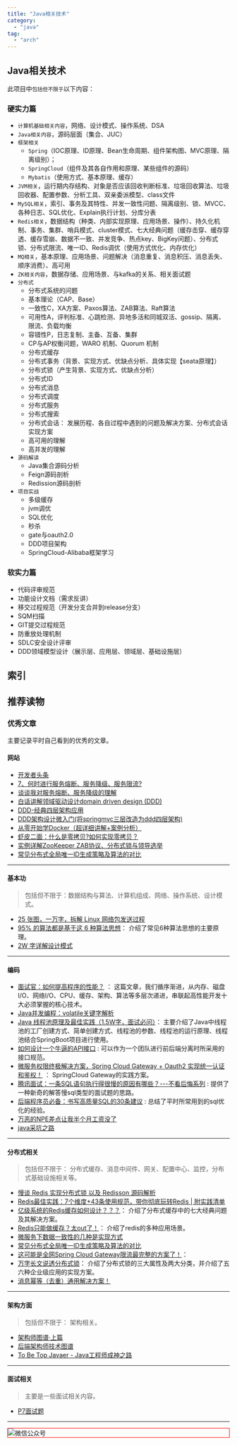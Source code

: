 ```yaml
---
title: "Java相关技术"
category:
  - "java"
tag:
  - "arch"
---
```


## Java相关技术

此项目中`包括但不限于`以下内容：

### 硬实力篇

- `计算机基础相关内容`，网络、设计模式、操作系统、DSA
- `Java相关内容`，源码层面（集合、JUC）
- `框架相关`
  - `Spring`（IOC原理、ID原理、Bean生命周期、组件架构图、MVC原理、隔离级别）；
  - `SpringCloud`（组件及其各自作用和原理、某些组件的源码）
  - `Mybatis`（使用方式、基本原理、缓存）
- `JVM相关`，运行期内存结构、对象是否应该回收判断标准、垃圾回收算法、垃圾回收器、配置参数、分析工具、双亲委派模型、class文件
- `MySQL相关`，索引、事务及其特性、并发一致性问题、隔离级别、锁、MVCC、各种日志、SQL优化、Explain执行计划、分库分表
- `Redis相关`，数据结构（种类、内部实现原理、应用场景、操作）、持久化机制、事务、集群、哨兵模式、cluster模式、七大经典问题（缓存击穿、缓存穿透、缓存雪崩、数据不一致、并发竞争、热点key、BigKey问题）、分布式锁、分布式限流、唯一ID、Redis调优（使用方式优化、内存优化）
- `MQ相关`，基本原理、应用场景、问题解决（消息重复、消息积压、消息丢失、顺序消费）、高可用
- `ZK相关内容`，数据存储、应用场景、与kafka的关系、相关面试题
- `分布式`
  - 分布式系统的问题
  - 基本理论（CAP、Base）
  - 一致性C，XA方案、Paxos算法、ZAB算法、Raft算法
  - 可用性A，评判标准、心跳检测、异地多活和同城双活、gossip、隔离、限流、负载均衡
  - 容错性P，日志复制、主备、互备、集群
  - CP与AP权衡问题，WARO 机制、Quorum 机制
  - 分布式缓存
  - 分布式事务（背景、实现方式、优缺点分析、具体实现【seata原理】）
  - 分布式锁（产生背景、实现方式、优缺点分析）
  - 分布式ID
  - 分布式消息
  - 分布式调度
  - 分布式服务
  - 分布式搜索
  - 分布式会话： 发展历程、各自过程中遇到的问题及解决方案、分布式会话实现方案
  - 高可用的理解
  - 高并发的理解
- `源码解读`
  - Java集合源码分析
  - Feign源码剖析
  - Redission源码剖析
- `项目实战`
  - 多级缓存
  - jvm调优
  - SQL优化
  - 秒杀
  - gate与oauth2.0
  - DDD项目架构
  - SpringCloud-Alibaba框架学习


### 软实力篇

- 代码评审规范
- 功能设计文档（需求反讲）
- 移交过程规范（开发分支合并到release分支）
- SQM扫描
- GIT提交过程规范
- 防重放处理机制
- SDLC安全设计评审
- DDD领域模型设计（展示层、应用层、领域层、基础设施层）



## 索引

## 推荐读物


### 优秀文章

主要记录平时自己看到的优秀的文章。

#### 网站

- [开发者头条](https://toutiao.io/posts/hot/90)
- [7、何时进行服务熔断、服务降级、服务限流?](https://blog.csdn.net/llianlianpay/article/details/79768890?utm_medium=distribute.pc_relevant.none-task-blog-2%7Edefault%7ECTRLIST%7Edefault-1.no_search_link&depth_1-utm_source=distribute.pc_relevant.none-task-blog-2%7Edefault%7ECTRLIST%7Edefault-1.no_search_link)
- [谈谈我对服务熔断、服务降级的理解](https://blog.csdn.net/guwei9111986/article/details/51649240/)
- [白话讲解领域驱动设计domain driven design (DDD)](https://www.bilibili.com/video/BV11u411176h?from=search&seid=2345559385647535770&spm_id_from=333.337.0.0)
- [DDD-经典四层架构应用](https://blog.csdn.net/whos2016/article/details/103927879?spm=1001.2101.3001.6650.7&utm_medium=distribute.pc_relevant.none-task-blog-2%7Edefault%7EBlogCommendFromBaidu%7ERate-7.pc_relevant_default&depth_1-utm_source=distribute.pc_relevant.none-task-blog-2%7Edefault%7EBlogCommendFromBaidu%7ERate-7.pc_relevant_default&utm_relevant_index=10)
- [DDD架构设计微入门(将springmvc三层改造为ddd四层架构)](https://blog.csdn.net/qq_41833455/article/details/121693864)
- [从零开始学Docker（超详细讲解+案例分析）](https://blog.csdn.net/qq_45173404/article/details/114266009)
- [虾皮二面：什么是零拷贝?如何实现零拷贝？](https://mp.weixin.qq.com/s?__biz=Mzg2OTA0Njk0OA==&mid=2247520212&idx=1&sn=2d7a19f884fb59e3e961c640c73b8364&chksm=cea1c01ff9d649097dccaef7ba99956250f3bb9998949009b93de0043c023b05259824b9c944&scene=132#wechat_redirect)
- [实例详解ZooKeeper ZAB协议、分布式锁与领导选举](https://dbaplus.cn/news-141-1875-1.html)
- [常见分布式全局唯一ID生成策略及算法的对比](https://gavinlee1.github.io/2017/06/28/%E5%B8%B8%E8%A7%81%E5%88%86%E5%B8%83%E5%BC%8F%E5%85%A8%E5%B1%80%E5%94%AF%E4%B8%80ID%E7%94%9F%E6%88%90%E7%AD%96%E7%95%A5%E5%8F%8A%E7%AE%97%E6%B3%95%E7%9A%84%E5%AF%B9%E6%AF%94/)

---

#### 基本功

> 包括但不限于：数据结构与算法、计算机组成、网络、操作系统、设计模式。

- [25 张图，一万字，拆解 Linux 网络包发送过程](https://mp.weixin.qq.com/s/TpLuyYoLp3x5ODCTI7HQ4w)
- [95% 的算法都是基于这 6 种算法思想](https://mp.weixin.qq.com/s/gC-w-4_FfGxtfQ79mtpbFg)： 介绍了常见6种算法思想的主要原理。
- [2W 字详解设计模式](https://mp.weixin.qq.com/s/Ji_mP7pO17ps5Mtku6Bq1Q)

---

#### 编码

- [面试官：如何提高程序的性能？](https://mp.weixin.qq.com/s/7DTdXghf5Iq9mhYcfbc9Eg) ： 这篇文章，我们循序渐进，从内存、磁盘I/O、网络I/O、CPU、缓存、架构、算法等多层次递进，串联起高性能开发十大必须掌握的核心技术。
- [Java并发编程：volatile关键字解析](https://www.cnblogs.com/dolphin0520/p/3920373.html)
- [Java 线程池原理及最佳实践（1.5W字，面试必问）](https://mp.weixin.qq.com/s/skBA9RwVBLnw8BYZhcUSrA)： 主要介绍了Java中线程池的工厂创建方式、简单创建方式、线程池的参数、线程池的运行原理、线程池结合SpringBoot项目进行使用。
- [如何设计一个牛逼的API接口](https://mp.weixin.qq.com/s?__biz=MzU5NjA3MjQ5MA==&mid=2247485324&idx=1&sn=b8329a86e1ac4abb540af191b471d613&chksm=fe6906c9c91e8fdf04fa83a0d2c1f9cc7aee054bc1fe061e254da238b3bd7dd2ae2b544efe63&token=1337536302&lang=zh_CN&scene=21#wechat_redirect) : 可以作为一个团队进行前后端分离时所采用的接口规范。
- [微服务权限终极解决方案，Spring Cloud Gateway + Oauth2 实现统一认证和鉴权！](https://mp.weixin.qq.com/s/npyZsa4p30PLULxjskxKSA) ： SpringCloud Gateway的实践方案。
- [腾讯面试：一条SQL语句执行得很慢的原因有哪些？---不看后悔系列](https://mp.weixin.qq.com/s?__biz=Mzg2OTA0Njk0OA==&mid=2247485185&idx=1&sn=66ef08b4ab6af5757792223a83fc0d45&chksm=cea248caf9d5c1dc72ec8a281ec16aa3ec3e8066dbb252e27362438a26c33fbe842b0e0adf47&token=79317275&lang=zh_CN%23rd) : 提供了一种新奇的解答慢sql类型的面试题的思路。
- [后端程序员必备：书写高质量SQL的30条建议](https://mp.weixin.qq.com/s?__biz=Mzg2OTA0Njk0OA==&mid=2247486461&idx=1&sn=60a22279196d084cc398936fe3b37772&chksm=cea24436f9d5cd20a4fa0e907590f3e700d7378b3f608d7b33bb52cfb96f503b7ccb65a1deed&token=1987003517&lang=zh_CN%23rd) : 总结了平时所常用到的sql优化的经验。
- [万恶的NPE差点让我半个月工资没了](https://mp.weixin.qq.com/s?__biz=MzIyMjQwMTgyNA==&mid=2247483953&idx=1&sn=eaeca46be508e58612cffebb3faf31e3&chksm=e82f467edf58cf68163a4462a388d252a12f235821ba64aad927bec9829c9f77f9d42c01735c&scene=21#wechat_redirect)
- [java采坑之路](https://mp.weixin.qq.com/s?__biz=MzIyMjQwMTgyNA==&mid=2247483822&idx=1&sn=b0ea9d81174051cf085b08826390a67c&chksm=e82f45e1df58ccf72a3b96039ce5fad12e795c327ebb050c3a707d9ff2e8f3c8ea4c2f482297&scene=21#wechat_redirect)

---

#### 分布式相关

> 包括但不限于： 分布式缓存、消息中间件、网关、配置中心、监控，分布式基础设施相关等。

- [慢谈 Redis 实现分布式锁 以及 Redisson 源码解析](http://crazyfzw.github.io/2019/08/24/distributed-locks-with-redis/)
- [Redis最佳实践：7个维度+43条使用规范，带你彻底玩转Redis | 附实践清单](https://mp.weixin.qq.com/s/ASwJ-woQQYArU-1jFv6L8A)
- [亿级系统的Redis缓存如何设计？？？](https://mp.weixin.qq.com/s/mc1zzjy5fEbXCxwhJoWA2Q)： 介绍了分布式缓存中的七大经典问题及其解决方案。
- [Redis只能做缓存？太out了！](https://mp.weixin.qq.com/s/tRBRuocOaJZh9Drk3WoipQ)： 介绍了redis的多种应用场景。
- [微服务下数据一致性的几种是实现方式](https://cloud.tencent.com/developer/article/1700245)
- [常见分布式全局唯一ID生成策略及算法的对比](https://gavinlee1.github.io/2017/06/28/%E5%B8%B8%E8%A7%81%E5%88%86%E5%B8%83%E5%BC%8F%E5%85%A8%E5%B1%80%E5%94%AF%E4%B8%80ID%E7%94%9F%E6%88%90%E7%AD%96%E7%95%A5%E5%8F%8A%E7%AE%97%E6%B3%95%E7%9A%84%E5%AF%B9%E6%AF%94/)
- [这可能是全网Spring Cloud Gateway限流最完整的方案了！](https://mp.weixin.qq.com/s/j6-nWMxg9qimDUE9D8yk-A)：
- [万字长文说透分布式锁](https://mp.weixin.qq.com/s/35aCS_5GqLyzZS3VobL6fg)： 介绍了分布式锁的三大属性及两大分类，并介绍了五六种企业级应用的实现方案。
- [消息幂等（去重）通用解决方案！](https://mp.weixin.qq.com/s?__biz=MzIyMjQwMTgyNA==&mid=2247485609&idx=1&sn=01507422f6d56271076104d765f9c769&chksm=e82f4ce6df58c5f0339b5b7277a3ee6f95e4de5f257f759f313f1ccfe1eb33d4e5f6dcf460f3&scene=132#wechat_redirect)

---

#### 架构方面

> 包括但不限于： 架构相关。

- [架构师图谱·上篇](https://blog.xstudio.mobi/a/230.html)
- [后端架构师技术图谱](https://github.com/xingshaocheng/architect-awesome)
- [To Be Top Javaer - Java工程师成神之路](https://github.com/hollischuang/toBeTopJavaer)


---

#### 面试相关

> 主要是一些面试相关内容。


- [P7面试题](https://github.com/idaSmilence/javaDesign)





---

<img style="border:1px red solid; display:block; margin:0 auto;" src="https://tianqingxiaozhu.oss-cn-shenzhen.aliyuncs.com/img/qrcode.jpg" alt="微信公众号" />

